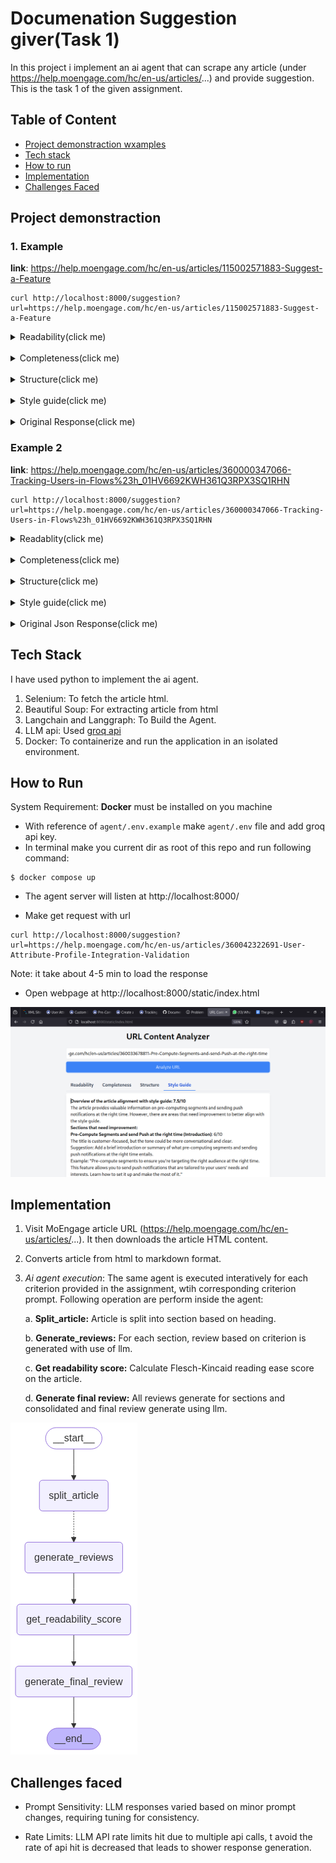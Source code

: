 # Documenation Suggestion giver(Task 1)
In this project i implement an ai agent that can scrape any article (under https://help.moengage.com/hc/en-us/articles/...) and provide suggestion. This is the task 1 of the given assignment.
## Table of Content
- [Project demonstraction wxamples](#project-demonstraction)
- [Tech stack](#tech-stack)
- [How to run](#how-to-run)
- [Implementation](#implementation)
- [Challenges Faced](#challenges-faced)

## Project demonstraction
### 1. Example
**link**: https://help.moengage.com/hc/en-us/articles/115002571883-Suggest-a-Feature

```
curl http://localhost:8000/suggestion?url=https://help.moengage.com/hc/en-us/articles/115002571883-Suggest-a-Feature
```

<details>
<summary>Readability(click me)</summary>
Flesch-Kincaid reading ease score: -34.37. 
The score is bad as a higher score indicates easier readability.

Provide score is good or bad: Bad

Give your overall rating of the readability of the article based on given ratings and reviews. 
Readability Rating (as a Non-Technical Marketer): 8/10

List all sentences that you, as a non-technical marketer, find difficult to understand (if any). Organize them under appropriate headings.

## How Does This Help?
* "Each month, the product team and stakeholders at MoEngage review the top5-10 customer requests and respond to them personally." 
  * Suggested rephrase: "Each month, the product team and stakeholders at MoEngage review the top 5-10 customer requests and respond to them personally."
* "To get your requests into these prioritization meetings, provide all the required details on the Submit a request page."
  * Suggested rephrase: "To get your requests into these prioritization meetings, please ensure you provide all required details on the Submit a request page. [screenshot: Submit a request page](file_name.png)"

## Submit a Product Idea
* "6. In the **Current workaround \\& what problems you are facing** field, enter your current workaround (if you have one) and current problems. You can provide any other details that will help build a case for why this is an important request to you. (This is optional.)"
  * Suggested rephrase: "6. In the **Current workaround \\& what problems you are facing** field, enter your current workaround (if you have one) and current problems. You can add any additional details that will help us understand why this feature is important to you. (This is optional.)"

## Feature Status
* "This request was not clear, already exists, or is not in alignment with where we are taking our product."
  * Suggested rephrase: "This request was declined because it was unclear, already exists, or doesn’t align with our product roadmap."

## Your Feedback
* "Only .jpeg, .png files below1MB"
  * Suggested rephrase: "Please upload only .jpeg or .png files, and ensure they are under 1MB in size."

These suggested rephrases aim to make the text more readable and understandable for non-technical marketers. Including screenshots, as mentioned, can also enhance comprehension.
</details>

<br>

<details>

<summary>Completeness(click me)</summary>
**Overview**

The article provides a general overview of the feature request system in MoEngage, but it lacks detailed information on how to suggest a feature, what types of features can be suggested, and how the suggestions are prioritized. Based on the reviews of each section, the overall completeness rating of the article is **6.8/10**.

**Does the article provide enough detail for a user to understand and implement the feature or concept?**

No, the article does not provide enough detail for a user to fully understand and implement the feature or concept. While it provides a general overview of the feature request system, it lacks specific details on how to suggest a feature, what types of features can be suggested, and how the suggestions are prioritized.

**Sections that require examples and what type of example needed**

The following sections require examples:

1. **Suggest a Feature**: An example of a suggested feature, such as "For instance, you can suggest a new feature to enhance user segmentation or improve campaign analytics."
2. **How Does This Help?**: An example of a scenario where a user's feature suggestion was implemented, such as "For example, a customer suggested a feature to integrate MoEngage with a popular CRM platform. Our product team reviewed the request, prioritized it, and eventually implemented the integration, which benefited multiple customers."
3. **Submit a Product Idea**: An example of a well-written product idea submission, including a clear title, detailed description, and relevant product area selection.
4. **Feature Status**: An example of a scenario where a user submits a feature request and it moves through different statuses (e.g., from "Awaiting Feedback" to "Planned" to "Released").
5. **How can we improve this article?**: A screenshot of where the feature status link can be found or an example of how to use it.

These examples would help illustrate the process and make it more relatable to the user, providing a better understanding of the feature request system in MoEngage.

</details>

<br>

<details>
<summary>Structure(click me)</summary>
**Overview**

The article's flow and structure have been reviewed, and the overall rating is 8/10. The reviews suggest that the article is well-structured and easy to follow, but some sections lack detailed information and could benefit from more context.

**Section Suggestions**

* **Suggest a Feature**: The paragraph size is too long and should be broken down into a list format for better clarity.
* **How Does This Help?**: The first paragraph is too short and could be merged with the second paragraph for better flow.
* **Feature Status**: The paragraph size is too short, and more detailed explanations and examples should be provided. A brief introduction or explanation before the list would provide context on why this feature status section is important and how it relates to the overall setup process.

**Headings/Subheadings Review**

* The headings and subheadings seem to enable logical content flow and easy navigation.
* The sequence of sections, from "How Does This Help?" to "Submit a Product Idea" and then "Feature Status", appears logical.

**Answers to Questions**

1. **Does the information flow logically from section to section?**: Yes, the information flows logically from section to section.
2. **Is it easy to navigate and find specific information?**: Yes, it is easy to navigate and find specific information.

However, some improvements can be made:

* Consider adding a brief introduction to the "Suggest a Feature" section to explain how it fits into the overall onboarding and initial setup process.
* Provide more detailed explanations and examples in the "Feature Status" section to improve clarity.

No significant changes are needed in the heading/subheading structure. The current structure appears to support easy navigation and logical content flow.
</details>

<br>

<details>
<summary>Style guide(click me)</summary>
**Overview of the article alignment with style guide:**\n\nThe article \"Suggest a Feature\" has an overall rating of 8/10 in terms of alignment with the style guide. The sections are clear and concise, and they effectively guide the user through the process of suggesting a feature and understanding the feature status. However, there are some areas that can be improved to make the article more customer-focused, clear, and concise.\n\n**Overall Rating:** 8/10\n\n**Sections that are not very aligned to the style guide:**\n\n1. **Suggest a Feature**\n\t* Voice and Tone: 7/10 (It's clear but can be more engaging)\n\t* Clarity and Conciseness: 9/10 (It's concise and to the point)\n\t* Action-oriented language: 6/10 (It's informative but can be more directive)\n\t* Suggestion: Consider adding a brief description of how the feature request system works and what kind of features are being considered. Use a more active voice, e.g., \"Suggest a feature and help shape the future of MoEngage\" instead of \"MoEngage provides you with a feature request system...\"\n\t* Example: \"Suggest a Feature and Help Shape the Future of MoEngage. We want to hear from you! Use our feature request system to share your ideas and help us build a better product. [Suggest a Feature](link to feature request system)\"\n2. **How Does This Help?**\n\t* Suggestion: The first sentence could be more concise. Instead of \"MoEngage values your suggestions and keeps you in the loop when we review or update your ideas or requests,\" consider \"We value your input and keep you updated on your suggestions.\"\n\t* Example: \"We value your input and keep you updated on your suggestions. By suggesting a feature, you can: ... \"\n3. **Feature Statuslink**\n\t* Suggestion: The section can benefit from a brief introduction that explains why understanding feature statuses is important for the user. Simplify some sentences to make the language more concise.\n\t* Example: \"Understanding the status of your feature requests helps you track the progress of your ideas and plan accordingly. ... \"\n\n**Reasonable suggestions:**\n\n* Use a more active voice throughout the article to make it more engaging and customer-focused.\n* Add brief descriptions to explain complex concepts, such as how the feature request system works.\n* Use clear and concise language to make the article easy to understand.\n* Add call-to-action (CTA) buttons or links to make it easy for users to access the feature request system or provide feedback.\n* Consider rephrasing technical terms, such as \"Feature Statuslink\", to make it more customer-friendly.
</details>

<br>
<details>
<summary>Original Response(click me)</summary>

```
{
    "readability": "Flesch-Kincaid reading ease score: -34.37. \nThe score is bad as a higher score indicates easier readability.\n\nProvide score is good or bad: Bad\n\nGive your overall rating of the readability of the article based on given ratings and reviews. \nReadability Rating (as a Non-Technical Marketer): 8/10\n\nList all sentences that you, as a non-technical marketer, find difficult to understand (if any). Organize them under appropriate headings.\n\n## How Does This Help?\n* \"Each month, the product team and stakeholders at MoEngage review the top5-10 customer requests and respond to them personally.\" \n  * Suggested rephrase: \"Each month, the product team and stakeholders at MoEngage review the top 5-10 customer requests and respond to them personally.\"\n* \"To get your requests into these prioritization meetings, provide all the required details on the Submit a request page.\"\n  * Suggested rephrase: \"To get your requests into these prioritization meetings, please ensure you provide all required details on the Submit a request page. [screenshot: Submit a request page](file_name.png)\"\n\n## Submit a Product Idea\n* \"6. In the **Current workaround \\\\& what problems you are facing** field, enter your current workaround (if you have one) and current problems. You can provide any other details that will help build a case for why this is an important request to you. (This is optional.)\"\n  * Suggested rephrase: \"6. In the **Current workaround \\\\& what problems you are facing** field, enter your current workaround (if you have one) and current problems. You can add any additional details that will help us understand why this feature is important to you. (This is optional.)\"\n\n## Feature Status\n* \"This request was not clear, already exists, or is not in alignment with where we are taking our product.\"\n  * Suggested rephrase: \"This request was declined because it was unclear, already exists, or doesn’t align with our product roadmap.\"\n\n## Your Feedback\n* \"Only .jpeg, .png files below1MB\"\n  * Suggested rephrase: \"Please upload only .jpeg or .png files, and ensure they are under 1MB in size.\"\n\nThese suggested rephrases aim to make the text more readable and understandable for non-technical marketers. Including screenshots, as mentioned, can also enhance comprehension.",

    "structure": "**Overview**\n\nThe article's flow and structure have been reviewed, and the overall rating is 8/10. The reviews suggest that the article is well-structured and easy to follow, but some sections lack detailed information and could benefit from more context.\n\n**Section Suggestions**\n\n* **Suggest a Feature**: The paragraph size is too long and should be broken down into a list format for better clarity.\n* **How Does This Help?**: The first paragraph is too short and could be merged with the second paragraph for better flow.\n* **Feature Status**: The paragraph size is too short, and more detailed explanations and examples should be provided. A brief introduction or explanation before the list would provide context on why this feature status section is important and how it relates to the overall setup process.\n\n**Headings/Subheadings Review**\n\n* The headings and subheadings seem to enable logical content flow and easy navigation.\n* The sequence of sections, from \"How Does This Help?\" to \"Submit a Product Idea\" and then \"Feature Status\", appears logical.\n\n**Answers to Questions**\n\n1. **Does the information flow logically from section to section?**: Yes, the information flows logically from section to section.\n2. **Is it easy to navigate and find specific information?**: Yes, it is easy to navigate and find specific information.\n\nHowever, some improvements can be made:\n\n* Consider adding a brief introduction to the \"Suggest a Feature\" section to explain how it fits into the overall onboarding and initial setup process.\n* Provide more detailed explanations and examples in the \"Feature Status\" section to improve clarity.\n\nNo significant changes are needed in the heading/subheading structure. The current structure appears to support easy navigation and logical content flow.",

    "completeness": "**Overview**\n\nThe article provides a general overview of the feature request system in MoEngage, but it lacks detailed information on how to suggest a feature, what types of features can be suggested, and how the suggestions are prioritized. Based on the reviews of each section, the overall completeness rating of the article is **6.8/10**.\n\n**Does the article provide enough detail for a user to understand and implement the feature or concept?**\n\nNo, the article does not provide enough detail for a user to fully understand and implement the feature or concept. While it provides a general overview of the feature request system, it lacks specific details on how to suggest a feature, what types of features can be suggested, and how the suggestions are prioritized.\n\n**Sections that require examples and what type of example needed**\n\nThe following sections require examples:\n\n1. **Suggest a Feature**: An example of a suggested feature, such as \"For instance, you can suggest a new feature to enhance user segmentation or improve campaign analytics.\"\n2. **How Does This Help?**: An example of a scenario where a user's feature suggestion was implemented, such as \"For example, a customer suggested a feature to integrate MoEngage with a popular CRM platform. Our product team reviewed the request, prioritized it, and eventually implemented the integration, which benefited multiple customers.\"\n3. **Submit a Product Idea**: An example of a well-written product idea submission, including a clear title, detailed description, and relevant product area selection.\n4. **Feature Status**: An example of a scenario where a user submits a feature request and it moves through different statuses (e.g., from \"Awaiting Feedback\" to \"Planned\" to \"Released\").\n5. **How can we improve this article?**: A screenshot of where the feature status link can be found or an example of how to use it.\n\nThese examples would help illustrate the process and make it more relatable to the user, providing a better understanding of the feature request system in MoEngage.",

    "style_guide": "**Overview of the article alignment with style guide:**\n\nThe article \"Suggest a Feature\" has an overall rating of 8/10 in terms of alignment with the style guide. The sections are clear and concise, and they effectively guide the user through the process of suggesting a feature and understanding the feature status. However, there are some areas that can be improved to make the article more customer-focused, clear, and concise.\n\n**Overall Rating:** 8/10\n\n**Sections that are not very aligned to the style guide:**\n\n1. **Suggest a Feature**\n\t* Voice and Tone: 7/10 (It's clear but can be more engaging)\n\t* Clarity and Conciseness: 9/10 (It's concise and to the point)\n\t* Action-oriented language: 6/10 (It's informative but can be more directive)\n\t* Suggestion: Consider adding a brief description of how the feature request system works and what kind of features are being considered. Use a more active voice, e.g., \"Suggest a feature and help shape the future of MoEngage\" instead of \"MoEngage provides you with a feature request system...\"\n\t* Example: \"Suggest a Feature and Help Shape the Future of MoEngage. We want to hear from you! Use our feature request system to share your ideas and help us build a better product. [Suggest a Feature](link to feature request system)\"\n2. **How Does This Help?**\n\t* Suggestion: The first sentence could be more concise. Instead of \"MoEngage values your suggestions and keeps you in the loop when we review or update your ideas or requests,\" consider \"We value your input and keep you updated on your suggestions.\"\n\t* Example: \"We value your input and keep you updated on your suggestions. By suggesting a feature, you can: ... \"\n3. **Feature Statuslink**\n\t* Suggestion: The section can benefit from a brief introduction that explains why understanding feature statuses is important for the user. Simplify some sentences to make the language more concise.\n\t* Example: \"Understanding the status of your feature requests helps you track the progress of your ideas and plan accordingly. ... \"\n\n**Reasonable suggestions:**\n\n* Use a more active voice throughout the article to make it more engaging and customer-focused.\n* Add brief descriptions to explain complex concepts, such as how the feature request system works.\n* Use clear and concise language to make the article easy to understand.\n* Add call-to-action (CTA) buttons or links to make it easy for users to access the feature request system or provide feedback.\n* Consider rephrasing technical terms, such as \"Feature Statuslink\", to make it more customer-friendly."
}
```
</details>

### Example 2

**link**: https://help.moengage.com/hc/en-us/articles/360000347066-Tracking-Users-in-Flows%23h_01HV6692KWH361Q3RPX3SQ1RHN
```
curl http://localhost:8000/suggestion?url=https://help.moengage.com/hc/en-us/articles/360000347066-Tracking-Users-in-Flows%23h_01HV6692KWH361Q3RPX3SQ1RHN
```

<details>
<summary>Readablity(click me)</summary>
Flesch-Kincaid reading ease score: -20.91. 
The score indicates that the article's readability is very difficult. This score is bad.

Overall rating of the readability of the article: 7/10

## Tracking Users in Flows

* Difficult to understand sentences:
	+ "Visualize User Trips in Flows" - This sentence is unclear. 
	+ "Conversion Attribution in Flows" - This term may be unfamiliar to non-technical marketers.
* Suggested alternatives:
	+ "Visualize User Trips in Flows: This feature allows you to see the journey of users through your flows, helping you understand their behavior and identify areas for improvement."
	+ Define technical terms like "Conversion Attribution in Flows" to improve readability.

## Tracking Users Who Entered a Flow

* Difficult to understand sentences:
	+ "The event is tracked for each entry done by a user." 
	+ "By filtering using **With control group \\=** **True**, ..."
* Suggested alternatives:
	+ "The event is triggered every time a user enters the flow."
	+ Provide a brief explanation of what "control group" means in this context.

## Tracking Users Who Converted

* Difficult to understand sentences:
	+ "The event is tracked for each conversion, so if a user performs the conversion multiple times during their flow trip, this event will be raised for each recorded conversion and also for each of the defined goals."
	+ "By filtering using **Flow Id**, you can find the list of unique users whose conversion was attributed to this flow."
* Suggested alternatives:
	+ "Every time a user converts, we track it. If a user converts multiple times, we'll track each conversion."
	+ "Use the flow's unique ID to find users who converted because of that specific flow."

## Tracking Users Who Exited a Flow

* Difficult to understand sentences:
	+ "The event is tracked for each exit done by a user."
	+ "By filtering using **Flow Id**, you can find the list of unique users whose conversion was attributed to this flow."
* Suggested alternatives:
	+ "The 'User Exited Flow' event is triggered every time a user exits a flow."
	+ Explain the term "conversion" for non-technical marketers.

## Privacy Preference Center

* Difficult to understand sentences:
	+ "When you visit any website, it may store or retrieve information on your browser, mostly in the form of cookies."
	+ "The information does not usually directly identify you, but it can give you a more personalized web experience."
* Suggested alternatives:
	+ "Cookies are small files that help websites remember your preferences. They can help us provide a more tailored experience for you, but you can choose to limit their use."
	+ Provide examples to illustrate how cookies work and how they can personalize the user experience.

## Manage Consent Preferences

* Difficult to understand sentences:
	+ "They are usually only set in response to actions made by you which amount to a request for services, such as setting your privacy preferences, logging in or filling in forms."
	+ "They help us to know which pages are the most and least popular and see how visitors move around the site."
* Suggested alternatives:
	+ "These cookies are set when you take actions like logging in or submitting forms."
	+ "These cookies help us understand which pages are most visited and how users navigate our site."

## Privacy Preference Centerlink > Cookie List

* Difficult to understand sentences:
	+ The presence of `dialog closed` in the text seems out of place and unclear in its context.
	+ The use of technical terms like "Powered by Onetrust" and "Cookie Consent"
* Suggested alternatives:
	+ Provide a brief explanation of what "Powered by Onetrust" means and its relevance to the platform.
	+ Clarify the purpose of the "Privacy Preference Centerlink" and its connection to the cookie list.
</details>

<br>

<details>
<summary>Completeness(click me)</summary>
**Overview**

The article "Tracking Users in Flows" has been reviewed for completeness, and the overall rating is 6.5/10. The article provides some information on tracking users in flows, but it lacks detailed explanations and practical examples to make it easier for non-technical marketers to understand and implement the features.

**Does the article provide enough detail for a user to understand and implement the feature or concept?**

No, the article does not provide enough detail for a user to understand and implement the feature or concept. The sections lack concrete examples, and some sections appear to be incomplete or unrelated to the topic.

**Sections that require examples and what type of example needed**

The following sections require examples:

1. **Tracking Users in Flows**
	* Type of example needed: A step-by-step guide on how to track users in flows, including screenshots or a real-life scenario.
2. **Tracking Users Who Entered a Flow**
	* Type of example needed: A concrete example of how to use the "Flow Id" or "Flow Name" to segment users who entered a specific flow, including screenshots or a step-by-step guide.
3. **Tracking Users Who Converted**
	* Type of example needed: A concrete example with actual values for the event attributes (e.g., Flow Id, Version Name, Campaign Id), including screenshots or a visual representation of the segmentation process.
4. **Tracking Users Who Exited a Flow**
	* Type of example needed: A concrete example of how to use the filters in a real-world scenario, such as "Find users who exited a flow due to not completing a purchase within a certain time frame".
5. **Manage Consent Preferences**
	* Type of example needed: An example of how user tracking works in a flow, including how cookies are used to identify and track users, and what kind of data is collected.

The following sections are incomplete or unrelated to the topic:

1. **How can we improve this article?** ( appears to be a feedback submission form)
2. **Privacy Preference Center** (unrelated to the topic of tracking users in flows)
3. **Cookie List** (appears to be incomplete and unrelated to the topic)
</details>

<br>

<details>
<summary>Structure(click me)</summary>
**Overview:** 
The article's flow and structure have room for improvement, with a rating of 6/10. The reviews suggest that some sections have long paragraphs that need to be broken down, while others lack relevant content. The use of lists and tables is effective in presenting information, but some sections seem misplaced or incomplete.

**Section Suggestions:**

* **Tracking Users in Flows:** This section seems to be misplaced or incorrectly included, with content related to cookie policies. It needs to be rewritten to focus on tracking users in flows, with a brief paragraph of 1-2 sentences and the use of lists (e.g., bullet points) to improve clarity.
* **Tracking Users Who Entered a Flow:** The first paragraph is a bit long and could be broken up into two paragraphs for easier reading.
* **Tracking Users Who Converted:** The second paragraph is a bit long and contains a table, which might make it harder to read. Consider breaking it up into shorter paragraphs.
* **Tracking Users Who Exited a Flow:** The section seems to be incomplete or misplaced, with content that appears to be a generic feedback form. It needs to be rewritten to focus on the topic, with relevant information and possibly the use of lists or tables to improve clarity.

**Headings/Subheadings Review:**

* The headings and subheadings seem to enable logical content flow, with a clear hierarchy of information: "Tracking Users in Flows" as an introductory section, followed by "Tracking Users Who Entered a Flow," "Tracking Users Who Converted," and "Tracking Users Who Exited a Flow."
* However, the content of "Tracking Users in Flows" seems out of place and should be revised or removed.

**Does the information flow logically from section to section?**
 Mostly, yes. The sections on tracking users who entered, converted, or exited a flow seem to follow a logical sequence. However, the introductory section "Tracking Users in Flows" seems misplaced.

**Is it easy to navigate and find specific information?**
 Mostly, yes. The use of clear headings and subheadings helps navigation. However, the incomplete or misplaced sections might make it harder to find specific information.

**Improvement Suggestions:**

* Revise or remove the "Tracking Users in Flows" section to ensure it provides a clear introduction to the topic.
* Break up long paragraphs in sections like "Tracking Users Who Entered a Flow" and "Tracking Users Who Converted."
* Rewrite the "Tracking Users Who Exited a Flow" section to focus on the topic and include relevant information.
</details>

<br>

<details>
<summary>Style guide(click me)</summary>
**Overview of the article alignment with style guide: 7.2/10**\n\nThe article provides useful information on tracking users in flows, but there are areas that need improvement to align with the style guide. The sections that are not very aligned with the style guide are:\n\n1. **Tracking Users Who Exited a Flowlink > How can we improve this article?**\n\t* Rating: 2/10\n\t* Suggestions:\n\t\t+ Remove the feedback form from this section and place it at the end of the article or provide a separate link for users to provide feedback.\n\t\t+ Add relevant information on how to track users who exited a flow link, such as definition, importance, steps to track, and metrics to analyze.\n\t* Example: Rephrase the section to provide clear instructions on how to track users who exited a flow link.\n\n2. **Privacy Preference Centerlink**\n\t* Rating: 4/10\n\t* Suggestions:\n\t\t+ Rephrase the section to focus on how user privacy preferences and cookie settings might impact the use of the MoEngage platform.\n\t\t+ Simplify complex sentences and technical terms.\n\t* Example: Rewritten section: \"To ensure accurate tracking of users in flows, please note that MoEngage uses cookies to personalize the user experience. You can manage your cookie preferences to allow or block certain types of cookies.\"\n\n3. **Privacy Preference Centerlink > Manage Consent Preferences**\n\t* Rating: 4/10\n\t* Suggestions:\n\t\t+ Use a more customer-focused tone and language.\n\t\t+ Simplify complex sentences and technical terms.\n\t\t+ Break down the text into shorter paragraphs and use bullet points or numbered lists.\n\t* Example: Rewritten text: \"**Manage Your Cookie Preferences**: We use cookies on our website to provide a better experience. Here's what you need to know: ...\"\n\n4. **Privacy Preference Centerlink > Cookie List**\n\t* Rating: 2/10\n\t* Suggestions:\n\t\t+ Rephrase the section heading to be more descriptive and concise.\n\t\t+ Simplify the language used to explain the cookie consent management system.\n\t\t+ Provide clear instructions on how to use the section.\n\t* Example: Rewritten section: \"**Manage Cookie Preferences**: We want to ensure you're comfortable with the cookies we use. Please review and manage your preferences below.\"\n\nThe sections that are well-aligned with the style guide are:\n\n1. **Tracking Users Who Entered a Flow**\n\t* Rating: 8/10\n2. **Tracking Users Who Converted**\n\t* Rating: 8/10\n3. **Tracking Users Who Exited a Flow**\n\t* Rating: 8/10\n\nThese sections provide clear and concise information, and the language is customer-focused. However, there are still some suggestions for improvement, such as adding brief introductions, breaking up long sentences, and using more action-oriented language.
</details>

<br>

<details>
<summary>Original Json Response(click me)</summary>



```
{
    "readability": "Flesch-Kincaid reading ease score: -20.91. \nThe score indicates that the article's readability is very difficult. This score is bad.\n\nOverall rating of the readability of the article: 7/10\n\n## Tracking Users in Flows\n\n* Difficult to understand sentences:\n\t+ \"Visualize User Trips in Flows\" - This sentence is unclear. \n\t+ \"Conversion Attribution in Flows\" - This term may be unfamiliar to non-technical marketers.\n* Suggested alternatives:\n\t+ \"Visualize User Trips in Flows: This feature allows you to see the journey of users through your flows, helping you understand their behavior and identify areas for improvement.\"\n\t+ Define technical terms like \"Conversion Attribution in Flows\" to improve readability.\n\n## Tracking Users Who Entered a Flow\n\n* Difficult to understand sentences:\n\t+ \"The event is tracked for each entry done by a user.\" \n\t+ \"By filtering using **With control group \\\\=** **True**, ...\"\n* Suggested alternatives:\n\t+ \"The event is triggered every time a user enters the flow.\"\n\t+ Provide a brief explanation of what \"control group\" means in this context.\n\n## Tracking Users Who Converted\n\n* Difficult to understand sentences:\n\t+ \"The event is tracked for each conversion, so if a user performs the conversion multiple times during their flow trip, this event will be raised for each recorded conversion and also for each of the defined goals.\"\n\t+ \"By filtering using **Flow Id**, you can find the list of unique users whose conversion was attributed to this flow.\"\n* Suggested alternatives:\n\t+ \"Every time a user converts, we track it. If a user converts multiple times, we'll track each conversion.\"\n\t+ \"Use the flow's unique ID to find users who converted because of that specific flow.\"\n\n## Tracking Users Who Exited a Flow\n\n* Difficult to understand sentences:\n\t+ \"The event is tracked for each exit done by a user.\"\n\t+ \"By filtering using **Flow Id**, you can find the list of unique users whose conversion was attributed to this flow.\"\n* Suggested alternatives:\n\t+ \"The 'User Exited Flow' event is triggered every time a user exits a flow.\"\n\t+ Explain the term \"conversion\" for non-technical marketers.\n\n## Privacy Preference Center\n\n* Difficult to understand sentences:\n\t+ \"When you visit any website, it may store or retrieve information on your browser, mostly in the form of cookies.\"\n\t+ \"The information does not usually directly identify you, but it can give you a more personalized web experience.\"\n* Suggested alternatives:\n\t+ \"Cookies are small files that help websites remember your preferences. They can help us provide a more tailored experience for you, but you can choose to limit their use.\"\n\t+ Provide examples to illustrate how cookies work and how they can personalize the user experience.\n\n## Manage Consent Preferences\n\n* Difficult to understand sentences:\n\t+ \"They are usually only set in response to actions made by you which amount to a request for services, such as setting your privacy preferences, logging in or filling in forms.\"\n\t+ \"They help us to know which pages are the most and least popular and see how visitors move around the site.\"\n* Suggested alternatives:\n\t+ \"These cookies are set when you take actions like logging in or submitting forms.\"\n\t+ \"These cookies help us understand which pages are most visited and how users navigate our site.\"\n\n## Privacy Preference Centerlink > Cookie List\n\n* Difficult to understand sentences:\n\t+ The presence of `dialog closed` in the text seems out of place and unclear in its context.\n\t+ The use of technical terms like \"Powered by Onetrust\" and \"Cookie Consent\"\n* Suggested alternatives:\n\t+ Provide a brief explanation of what \"Powered by Onetrust\" means and its relevance to the platform.\n\t+ Clarify the purpose of the \"Privacy Preference Centerlink\" and its connection to the cookie list.",

    "structure": "**Overview:** \nThe article's flow and structure have room for improvement, with a rating of 6/10. The reviews suggest that some sections have long paragraphs that need to be broken down, while others lack relevant content. The use of lists and tables is effective in presenting information, but some sections seem misplaced or incomplete.\n\n**Section Suggestions:**\n\n* **Tracking Users in Flows:** This section seems to be misplaced or incorrectly included, with content related to cookie policies. It needs to be rewritten to focus on tracking users in flows, with a brief paragraph of 1-2 sentences and the use of lists (e.g., bullet points) to improve clarity.\n* **Tracking Users Who Entered a Flow:** The first paragraph is a bit long and could be broken up into two paragraphs for easier reading.\n* **Tracking Users Who Converted:** The second paragraph is a bit long and contains a table, which might make it harder to read. Consider breaking it up into shorter paragraphs.\n* **Tracking Users Who Exited a Flow:** The section seems to be incomplete or misplaced, with content that appears to be a generic feedback form. It needs to be rewritten to focus on the topic, with relevant information and possibly the use of lists or tables to improve clarity.\n\n**Headings/Subheadings Review:**\n\n* The headings and subheadings seem to enable logical content flow, with a clear hierarchy of information: \"Tracking Users in Flows\" as an introductory section, followed by \"Tracking Users Who Entered a Flow,\" \"Tracking Users Who Converted,\" and \"Tracking Users Who Exited a Flow.\"\n* However, the content of \"Tracking Users in Flows\" seems out of place and should be revised or removed.\n\n**Does the information flow logically from section to section?**\n Mostly, yes. The sections on tracking users who entered, converted, or exited a flow seem to follow a logical sequence. However, the introductory section \"Tracking Users in Flows\" seems misplaced.\n\n**Is it easy to navigate and find specific information?**\n Mostly, yes. The use of clear headings and subheadings helps navigation. However, the incomplete or misplaced sections might make it harder to find specific information.\n\n**Improvement Suggestions:**\n\n* Revise or remove the \"Tracking Users in Flows\" section to ensure it provides a clear introduction to the topic.\n* Break up long paragraphs in sections like \"Tracking Users Who Entered a Flow\" and \"Tracking Users Who Converted.\"\n* Rewrite the \"Tracking Users Who Exited a Flow\" section to focus on the topic and include relevant information.",

    "completeness": "**Overview**\n\nThe article \"Tracking Users in Flows\" has been reviewed for completeness, and the overall rating is 6.5/10. The article provides some information on tracking users in flows, but it lacks detailed explanations and practical examples to make it easier for non-technical marketers to understand and implement the features.\n\n**Does the article provide enough detail for a user to understand and implement the feature or concept?**\n\nNo, the article does not provide enough detail for a user to understand and implement the feature or concept. The sections lack concrete examples, and some sections appear to be incomplete or unrelated to the topic.\n\n**Sections that require examples and what type of example needed**\n\nThe following sections require examples:\n\n1. **Tracking Users in Flows**\n\t* Type of example needed: A step-by-step guide on how to track users in flows, including screenshots or a real-life scenario.\n2. **Tracking Users Who Entered a Flow**\n\t* Type of example needed: A concrete example of how to use the \"Flow Id\" or \"Flow Name\" to segment users who entered a specific flow, including screenshots or a step-by-step guide.\n3. **Tracking Users Who Converted**\n\t* Type of example needed: A concrete example with actual values for the event attributes (e.g., Flow Id, Version Name, Campaign Id), including screenshots or a visual representation of the segmentation process.\n4. **Tracking Users Who Exited a Flow**\n\t* Type of example needed: A concrete example of how to use the filters in a real-world scenario, such as \"Find users who exited a flow due to not completing a purchase within a certain time frame\".\n5. **Manage Consent Preferences**\n\t* Type of example needed: An example of how user tracking works in a flow, including how cookies are used to identify and track users, and what kind of data is collected.\n\nThe following sections are incomplete or unrelated to the topic:\n\n1. **How can we improve this article?** ( appears to be a feedback submission form)\n2. **Privacy Preference Center** (unrelated to the topic of tracking users in flows)\n3. **Cookie List** (appears to be incomplete and unrelated to the topic)",

    "style_guide": "**Overview of the article alignment with style guide: 7.2/10**\n\nThe article provides useful information on tracking users in flows, but there are areas that need improvement to align with the style guide. The sections that are not very aligned with the style guide are:\n\n1. **Tracking Users Who Exited a Flowlink > How can we improve this article?**\n\t* Rating: 2/10\n\t* Suggestions:\n\t\t+ Remove the feedback form from this section and place it at the end of the article or provide a separate link for users to provide feedback.\n\t\t+ Add relevant information on how to track users who exited a flow link, such as definition, importance, steps to track, and metrics to analyze.\n\t* Example: Rephrase the section to provide clear instructions on how to track users who exited a flow link.\n\n2. **Privacy Preference Centerlink**\n\t* Rating: 4/10\n\t* Suggestions:\n\t\t+ Rephrase the section to focus on how user privacy preferences and cookie settings might impact the use of the MoEngage platform.\n\t\t+ Simplify complex sentences and technical terms.\n\t* Example: Rewritten section: \"To ensure accurate tracking of users in flows, please note that MoEngage uses cookies to personalize the user experience. You can manage your cookie preferences to allow or block certain types of cookies.\"\n\n3. **Privacy Preference Centerlink > Manage Consent Preferences**\n\t* Rating: 4/10\n\t* Suggestions:\n\t\t+ Use a more customer-focused tone and language.\n\t\t+ Simplify complex sentences and technical terms.\n\t\t+ Break down the text into shorter paragraphs and use bullet points or numbered lists.\n\t* Example: Rewritten text: \"**Manage Your Cookie Preferences**: We use cookies on our website to provide a better experience. Here's what you need to know: ...\"\n\n4. **Privacy Preference Centerlink > Cookie List**\n\t* Rating: 2/10\n\t* Suggestions:\n\t\t+ Rephrase the section heading to be more descriptive and concise.\n\t\t+ Simplify the language used to explain the cookie consent management system.\n\t\t+ Provide clear instructions on how to use the section.\n\t* Example: Rewritten section: \"**Manage Cookie Preferences**: We want to ensure you're comfortable with the cookies we use. Please review and manage your preferences below.\"\n\nThe sections that are well-aligned with the style guide are:\n\n1. **Tracking Users Who Entered a Flow**\n\t* Rating: 8/10\n2. **Tracking Users Who Converted**\n\t* Rating: 8/10\n3. **Tracking Users Who Exited a Flow**\n\t* Rating: 8/10\n\nThese sections provide clear and concise information, and the language is customer-focused. However, there are still some suggestions for improvement, such as adding brief introductions, breaking up long sentences, and using more action-oriented language."
}
```
</details>

## Tech Stack
I have used python to implement the ai agent.
1. Selenium: To fetch the article html.
2. Beautiful Soup: For extracting article from html
3. Langchain and Langgraph: To Build the Agent.
4. LLM api: Used [groq api](https://console.groq.com/docs/models)
5. Docker: To containerize and run the application in an isolated environment.


## How to Run

System Requirement: **Docker** must be installed on you machine
- With reference of `agent/.env.example` make `agent/.env` file and add groq api key.
- In terminal make you current dir as root of this repo and run following command:
```
$ docker compose up
```

- The agent server will listen at http://localhost:8000/

- Make get request with url
```
curl http://localhost:8000/suggestion?url=https://help.moengage.com/hc/en-us/articles/360042322691-User-Attribute-Profile-Integration-Validation
```
Note: it take about 4-5 min to load the response

- Open webpage at http://localhost:8000/static/index.html

![alt text](images/webpage.png)

## Implementation
1. Visit MoEngage article URL (https://help.moengage.com/hc/en-us/articles/...). It then downloads the article HTML content. 
2. Converts article from html to markdown format.
3. *Ai agent execution*: The same agent is executed interatively for each criterion provided in the assignment, wtih corresponding criterion prompt. Following operation are perform inside the agent:

    a. **Split_article:** Article is split into section based on heading.

    b. **Generate_reviews:** For each section, review based on criterion is generated with use of llm.

    c. **Get readability score:** Calculate Flesch-Kincaid reading ease score on the article.

    d. **Generate final review:** All reviews generate for sections and consolidated and final review generate using llm.

![alt text](images/graph.png)

## Challenges faced
- Prompt Sensitivity: LLM responses varied based on minor prompt changes, requiring tuning for consistency.

- Rate Limits: LLM API rate limits hit due to multiple api calls, t avoid the rate of api hit is decreased that leads to shower response generation.
